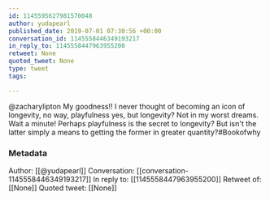 ```yaml
---
id: 1145595627981570048
author: yudapearl
published_date: 2019-07-01 07:30:56 +00:00
conversation_id: 1145558446349193217
in_reply_to: 1145558447963955200
retweet: None
quoted_tweet: None
type: tweet
tags:

---
```


@zacharylipton My goodness!! I never thought of becoming an icon of longevity, no way,
playfulness yes, but longevity? Not in my worst dreams. Wait a minute! Perhaps
playfulness is the secret to longevity? But isn't the latter simply a means to getting the former in greater quantity?#Bookofwhy

### Metadata

Author: [[@yudapearl]]
Conversation: [[conversation-1145558446349193217]]
In reply to: [[1145558447963955200]]
Retweet of: [[None]]
Quoted tweet: [[None]]
